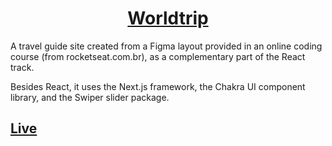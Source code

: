<p align="center">
  <a href="https://fpc-worldtrip.vercel.app/">
    <h1 align="center">Worldtrip</h1>
  </a>
</p>
A travel guide site created from a Figma layout provided in an online coding course (from rocketseat.com.br), as a complementary part of the React track.

Besides React, it uses the Next.js framework, the Chakra UI component library, and the Swiper slider package.
<p>
  <a href="https://fpc-worldtrip.vercel.app/">
    <h2>Live</h2>
  </a>
</p>

